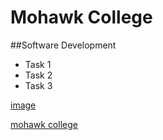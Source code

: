 # Mohawk College

##Software Development 

- Task 1
- Task 2
- Task 3





[image](https://images.app.goo.gl/xJfrGBk62GNRSTRLA)

[mohawk college](https://www.mohawkcollege.ca/)



